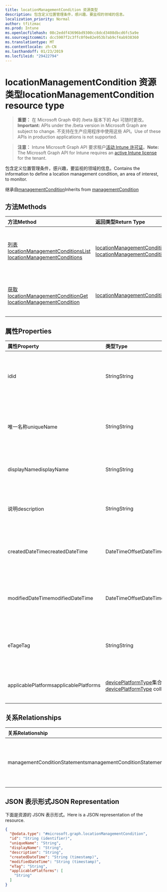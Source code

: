 ```yaml
---
title: locationManagementCondition 资源类型
description: 包含定义位置管理条件，感兴趣，要监视的领域的信息。
localization_priority: Normal
author: tfitzmac
ms.prod: Intune
ms.openlocfilehash: 08c2eddf43696bd9300cc8dcd3408dbcd6fc5a9e
ms.sourcegitcommit: dcc5907f2c3ffc0f0e82e953b7ab9cf4ab938360
ms.translationtype: MT
ms.contentlocale: zh-CN
ms.lasthandoff: 01/23/2019
ms.locfileid: "29422794"
---
```

# <a name="locationmanagementcondition-resource-type"></a><span data-ttu-id="3de55-103">locationManagementCondition 资源类型</span><span class="sxs-lookup"><span data-stu-id="3de55-103">locationManagementCondition resource type</span></span>

> <span data-ttu-id="3de55-104">**重要：** 在 Microsoft Graph 中的 /beta 版本下的 Api 可随时更改。</span><span class="sxs-lookup"><span data-stu-id="3de55-104">**Important:** APIs under the /beta version in Microsoft Graph are subject to change.</span></span> <span data-ttu-id="3de55-105">不支持在生产应用程序中使用这些 API。</span><span class="sxs-lookup"><span data-stu-id="3de55-105">Use of these APIs in production applications is not supported.</span></span>

> <span data-ttu-id="3de55-106">**注意：** Intune Microsoft Graph API 要求租户[活动 Intune 许可证](https://go.microsoft.com/fwlink/?linkid=839381)。</span><span class="sxs-lookup"><span data-stu-id="3de55-106">**Note:** The Microsoft Graph API for Intune requires an [active Intune license](https://go.microsoft.com/fwlink/?linkid=839381) for the tenant.</span></span>

<span data-ttu-id="3de55-107">包含定义位置管理条件，感兴趣，要监视的领域的信息。</span><span class="sxs-lookup"><span data-stu-id="3de55-107">Contains the information to define a location management condition, an area of interest, to monitor.</span></span>


<span data-ttu-id="3de55-108">继承自[managementCondition](../resources/intune-fencing-managementcondition.md)</span><span class="sxs-lookup"><span data-stu-id="3de55-108">Inherits from [managementCondition](../resources/intune-fencing-managementcondition.md)</span></span>

## <a name="methods"></a><span data-ttu-id="3de55-109">方法</span><span class="sxs-lookup"><span data-stu-id="3de55-109">Methods</span></span>
|<span data-ttu-id="3de55-110">方法</span><span class="sxs-lookup"><span data-stu-id="3de55-110">Method</span></span>|<span data-ttu-id="3de55-111">返回类型</span><span class="sxs-lookup"><span data-stu-id="3de55-111">Return Type</span></span>|<span data-ttu-id="3de55-112">说明</span><span class="sxs-lookup"><span data-stu-id="3de55-112">Description</span></span>|
|:---|:---|:---|
|[<span data-ttu-id="3de55-113">列表 locationManagementConditions</span><span class="sxs-lookup"><span data-stu-id="3de55-113">List locationManagementConditions</span></span>](../api/intune-fencing-locationmanagementcondition-list.md)|<span data-ttu-id="3de55-114">[locationManagementCondition](../resources/intune-fencing-locationmanagementcondition.md)集合</span><span class="sxs-lookup"><span data-stu-id="3de55-114">[locationManagementCondition](../resources/intune-fencing-locationmanagementcondition.md) collection</span></span>|<span data-ttu-id="3de55-115">列出属性和[locationManagementCondition](../resources/intune-fencing-locationmanagementcondition.md)对象之间的关系。</span><span class="sxs-lookup"><span data-stu-id="3de55-115">List properties and relationships of the [locationManagementCondition](../resources/intune-fencing-locationmanagementcondition.md) objects.</span></span>|
|[<span data-ttu-id="3de55-116">获取 locationManagementCondition</span><span class="sxs-lookup"><span data-stu-id="3de55-116">Get locationManagementCondition</span></span>](../api/intune-fencing-locationmanagementcondition-get.md)|[<span data-ttu-id="3de55-117">locationManagementCondition</span><span class="sxs-lookup"><span data-stu-id="3de55-117">locationManagementCondition</span></span>](../resources/intune-fencing-locationmanagementcondition.md)|<span data-ttu-id="3de55-118">读取属性和[locationManagementCondition](../resources/intune-fencing-locationmanagementcondition.md)对象的关系。</span><span class="sxs-lookup"><span data-stu-id="3de55-118">Read properties and relationships of the [locationManagementCondition](../resources/intune-fencing-locationmanagementcondition.md) object.</span></span>|

## <a name="properties"></a><span data-ttu-id="3de55-119">属性</span><span class="sxs-lookup"><span data-stu-id="3de55-119">Properties</span></span>
|<span data-ttu-id="3de55-120">属性</span><span class="sxs-lookup"><span data-stu-id="3de55-120">Property</span></span>|<span data-ttu-id="3de55-121">类型</span><span class="sxs-lookup"><span data-stu-id="3de55-121">Type</span></span>|<span data-ttu-id="3de55-122">说明</span><span class="sxs-lookup"><span data-stu-id="3de55-122">Description</span></span>|
|:---|:---|:---|
|<span data-ttu-id="3de55-123">id</span><span class="sxs-lookup"><span data-stu-id="3de55-123">id</span></span>|<span data-ttu-id="3de55-124">String</span><span class="sxs-lookup"><span data-stu-id="3de55-124">String</span></span>|<span data-ttu-id="3de55-125">管理条件的唯一标识符。</span><span class="sxs-lookup"><span data-stu-id="3de55-125">Unique identifier for the management condition.</span></span> <span data-ttu-id="3de55-126">系统生成时创建分配值。</span><span class="sxs-lookup"><span data-stu-id="3de55-126">System generated value assigned when created.</span></span> <span data-ttu-id="3de55-127">继承自[managementCondition](../resources/intune-fencing-managementcondition.md)</span><span class="sxs-lookup"><span data-stu-id="3de55-127">Inherited from [managementCondition](../resources/intune-fencing-managementcondition.md)</span></span>|
|<span data-ttu-id="3de55-128">唯一名称</span><span class="sxs-lookup"><span data-stu-id="3de55-128">uniqueName</span></span>|<span data-ttu-id="3de55-129">String</span><span class="sxs-lookup"><span data-stu-id="3de55-129">String</span></span>|<span data-ttu-id="3de55-130">管理条件的唯一名称。</span><span class="sxs-lookup"><span data-stu-id="3de55-130">Unique name for the management condition.</span></span> <span data-ttu-id="3de55-131">在管理条件表达式中使用。</span><span class="sxs-lookup"><span data-stu-id="3de55-131">Used in management condition expressions.</span></span> <span data-ttu-id="3de55-132">继承自[managementCondition](../resources/intune-fencing-managementcondition.md)</span><span class="sxs-lookup"><span data-stu-id="3de55-132">Inherited from [managementCondition](../resources/intune-fencing-managementcondition.md)</span></span>|
|<span data-ttu-id="3de55-133">displayName</span><span class="sxs-lookup"><span data-stu-id="3de55-133">displayName</span></span>|<span data-ttu-id="3de55-134">String</span><span class="sxs-lookup"><span data-stu-id="3de55-134">String</span></span>|<span data-ttu-id="3de55-135">管理员定义管理条件的名称。</span><span class="sxs-lookup"><span data-stu-id="3de55-135">The admin defined name of the management condition.</span></span> <span data-ttu-id="3de55-136">继承自[managementCondition](../resources/intune-fencing-managementcondition.md)</span><span class="sxs-lookup"><span data-stu-id="3de55-136">Inherited from [managementCondition](../resources/intune-fencing-managementcondition.md)</span></span>|
|<span data-ttu-id="3de55-137">说明</span><span class="sxs-lookup"><span data-stu-id="3de55-137">description</span></span>|<span data-ttu-id="3de55-138">String</span><span class="sxs-lookup"><span data-stu-id="3de55-138">String</span></span>|<span data-ttu-id="3de55-139">管理员定义的管理条件说明。</span><span class="sxs-lookup"><span data-stu-id="3de55-139">The admin defined description of the management condition.</span></span> <span data-ttu-id="3de55-140">继承自[managementCondition](../resources/intune-fencing-managementcondition.md)</span><span class="sxs-lookup"><span data-stu-id="3de55-140">Inherited from [managementCondition](../resources/intune-fencing-managementcondition.md)</span></span>|
|<span data-ttu-id="3de55-141">createdDateTime</span><span class="sxs-lookup"><span data-stu-id="3de55-141">createdDateTime</span></span>|<span data-ttu-id="3de55-142">DateTimeOffset</span><span class="sxs-lookup"><span data-stu-id="3de55-142">DateTimeOffset</span></span>|<span data-ttu-id="3de55-143">创建管理条件的时间。</span><span class="sxs-lookup"><span data-stu-id="3de55-143">The time the management condition was created.</span></span> <span data-ttu-id="3de55-144">生成的服务方。</span><span class="sxs-lookup"><span data-stu-id="3de55-144">Generated service side.</span></span> <span data-ttu-id="3de55-145">继承自[managementCondition](../resources/intune-fencing-managementcondition.md)</span><span class="sxs-lookup"><span data-stu-id="3de55-145">Inherited from [managementCondition](../resources/intune-fencing-managementcondition.md)</span></span>|
|<span data-ttu-id="3de55-146">modifiedDateTime</span><span class="sxs-lookup"><span data-stu-id="3de55-146">modifiedDateTime</span></span>|<span data-ttu-id="3de55-147">DateTimeOffset</span><span class="sxs-lookup"><span data-stu-id="3de55-147">DateTimeOffset</span></span>|<span data-ttu-id="3de55-148">管理条件上次修改时间。</span><span class="sxs-lookup"><span data-stu-id="3de55-148">The time the management condition was last modified.</span></span> <span data-ttu-id="3de55-149">更新服务端。</span><span class="sxs-lookup"><span data-stu-id="3de55-149">Updated service side.</span></span> <span data-ttu-id="3de55-150">继承自[managementCondition](../resources/intune-fencing-managementcondition.md)</span><span class="sxs-lookup"><span data-stu-id="3de55-150">Inherited from [managementCondition](../resources/intune-fencing-managementcondition.md)</span></span>|
|<span data-ttu-id="3de55-151">eTag</span><span class="sxs-lookup"><span data-stu-id="3de55-151">eTag</span></span>|<span data-ttu-id="3de55-152">String</span><span class="sxs-lookup"><span data-stu-id="3de55-152">String</span></span>|<span data-ttu-id="3de55-153">管理条件的 ETag。</span><span class="sxs-lookup"><span data-stu-id="3de55-153">ETag of the management condition.</span></span> <span data-ttu-id="3de55-154">更新服务端。</span><span class="sxs-lookup"><span data-stu-id="3de55-154">Updated service side.</span></span> <span data-ttu-id="3de55-155">继承自[managementCondition](../resources/intune-fencing-managementcondition.md)</span><span class="sxs-lookup"><span data-stu-id="3de55-155">Inherited from [managementCondition](../resources/intune-fencing-managementcondition.md)</span></span>|
|<span data-ttu-id="3de55-156">applicablePlatforms</span><span class="sxs-lookup"><span data-stu-id="3de55-156">applicablePlatforms</span></span>|<span data-ttu-id="3de55-157">[devicePlatformType](../resources/intune-shared-deviceplatformtype.md)集合</span><span class="sxs-lookup"><span data-stu-id="3de55-157">[devicePlatformType](../resources/intune-shared-deviceplatformtype.md) collection</span></span>|<span data-ttu-id="3de55-158">此管理条件适用的平台。</span><span class="sxs-lookup"><span data-stu-id="3de55-158">The applicable platforms for this management condition.</span></span> <span data-ttu-id="3de55-159">继承自[managementCondition](../resources/intune-fencing-managementcondition.md)</span><span class="sxs-lookup"><span data-stu-id="3de55-159">Inherited from [managementCondition](../resources/intune-fencing-managementcondition.md)</span></span>|

## <a name="relationships"></a><span data-ttu-id="3de55-160">关系</span><span class="sxs-lookup"><span data-stu-id="3de55-160">Relationships</span></span>
|<span data-ttu-id="3de55-161">关系</span><span class="sxs-lookup"><span data-stu-id="3de55-161">Relationship</span></span>|<span data-ttu-id="3de55-162">类型</span><span class="sxs-lookup"><span data-stu-id="3de55-162">Type</span></span>|<span data-ttu-id="3de55-163">说明</span><span class="sxs-lookup"><span data-stu-id="3de55-163">Description</span></span>|
|:---|:---|:---|
|<span data-ttu-id="3de55-164">managementConditionStatements</span><span class="sxs-lookup"><span data-stu-id="3de55-164">managementConditionStatements</span></span>|<span data-ttu-id="3de55-165">[managementConditionStatement](../resources/intune-fencing-managementconditionstatement.md)集合</span><span class="sxs-lookup"><span data-stu-id="3de55-165">[managementConditionStatement](../resources/intune-fencing-managementconditionstatement.md) collection</span></span>|<span data-ttu-id="3de55-166">为管理 condition 相关联的管理条件语句。</span><span class="sxs-lookup"><span data-stu-id="3de55-166">The management condition statements associated to the management condition.</span></span> <span data-ttu-id="3de55-167">继承自[managementCondition](../resources/intune-fencing-managementcondition.md)</span><span class="sxs-lookup"><span data-stu-id="3de55-167">Inherited from [managementCondition](../resources/intune-fencing-managementcondition.md)</span></span>|

## <a name="json-representation"></a><span data-ttu-id="3de55-168">JSON 表示形式</span><span class="sxs-lookup"><span data-stu-id="3de55-168">JSON Representation</span></span>
<span data-ttu-id="3de55-169">下面是资源的 JSON 表示形式。</span><span class="sxs-lookup"><span data-stu-id="3de55-169">Here is a JSON representation of the resource.</span></span>
<!-- {
  "blockType": "resource",
  "keyProperty": "id",
  "@odata.type": "microsoft.graph.locationManagementCondition"
}
-->
``` json
{
  "@odata.type": "#microsoft.graph.locationManagementCondition",
  "id": "String (identifier)",
  "uniqueName": "String",
  "displayName": "String",
  "description": "String",
  "createdDateTime": "String (timestamp)",
  "modifiedDateTime": "String (timestamp)",
  "eTag": "String",
  "applicablePlatforms": [
    "String"
  ]
}
```





